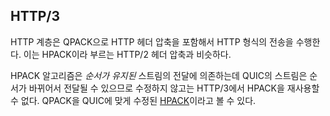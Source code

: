 <!--
## HTTP/3

The HTTP layer does HTTP-style transports, including HTTP header compression
using QPACK - which is similar to the HTTP/2 compression named HPACK.

The HPACK algorithm depends on an *ordered* delivery of streams so it was not
possible to reuse it for HTTP/3 without modifications since QUIC offers
streams that can be delivered out of order. QPACK can be seen as the
QUIC-adapted version of [HPACK](https://httpwg.org/specs/rfc7541.html).
-->

## HTTP/3

HTTP 계층은 QPACK으로 HTTP 헤더 압축을 포함해서 HTTP 형식의 전송을 수행한다.
이는 HPACK이라 부르는 HTTP/2 헤더 압축과 비슷하다.

HPACK 알고리즘은 *순서가 유지된* 스트림의 전달에 의존하는데 QUIC의 스트림은 순서가 바뀌어서
전달될 수 있으므로 수정하지 않고는 HTTP/3에서 HPACK을 재사용할 수 없다. QPACK을 QUIC에 맞게
수정된 [HPACK](https://httpwg.org/specs/rfc7541.html)이라고 볼 수 있다.
